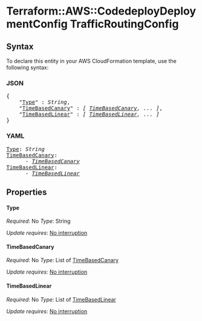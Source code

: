 # Terraform::AWS::CodedeployDeploymentConfig TrafficRoutingConfig

## Syntax

To declare this entity in your AWS CloudFormation template, use the following syntax:

### JSON

<pre>
{
    "<a href="#type" title="Type">Type</a>" : <i>String</i>,
    "<a href="#timebasedcanary" title="TimeBasedCanary">TimeBasedCanary</a>" : <i>[ <a href="trafficroutingconfig-timebasedcanary.md">TimeBasedCanary</a>, ... ]</i>,
    "<a href="#timebasedlinear" title="TimeBasedLinear">TimeBasedLinear</a>" : <i>[ <a href="trafficroutingconfig-timebasedlinear.md">TimeBasedLinear</a>, ... ]</i>
}
</pre>

### YAML

<pre>
<a href="#type" title="Type">Type</a>: <i>String</i>
<a href="#timebasedcanary" title="TimeBasedCanary">TimeBasedCanary</a>: <i>
      - <a href="trafficroutingconfig-timebasedcanary.md">TimeBasedCanary</a></i>
<a href="#timebasedlinear" title="TimeBasedLinear">TimeBasedLinear</a>: <i>
      - <a href="trafficroutingconfig-timebasedlinear.md">TimeBasedLinear</a></i>
</pre>

## Properties

#### Type

_Required_: No
_Type_: String

_Update requires_: [No interruption](https://docs.aws.amazon.com/AWSCloudFormation/latest/UserGuide/using-cfn-updating-stacks-update-behaviors.html#update-no-interrupt)

#### TimeBasedCanary

_Required_: No
_Type_: List of <a href="trafficroutingconfig-timebasedcanary.md">TimeBasedCanary</a>

_Update requires_: [No interruption](https://docs.aws.amazon.com/AWSCloudFormation/latest/UserGuide/using-cfn-updating-stacks-update-behaviors.html#update-no-interrupt)

#### TimeBasedLinear

_Required_: No
_Type_: List of <a href="trafficroutingconfig-timebasedlinear.md">TimeBasedLinear</a>

_Update requires_: [No interruption](https://docs.aws.amazon.com/AWSCloudFormation/latest/UserGuide/using-cfn-updating-stacks-update-behaviors.html#update-no-interrupt)

